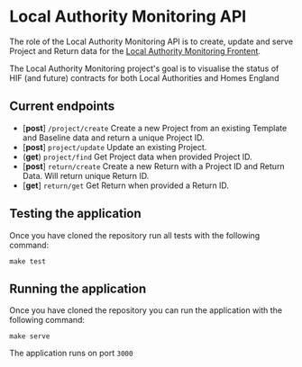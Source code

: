 # Local Authority Monitoring API

The role of the Local Authority Monitoring API is to create, update and serve Project and Return data for the [Local Authority Monitoring Frontent](https://github.com/madetech/hif-frontend).

The Local Authority Monitoring project's goal is to visualise the status of HIF (and future) contracts for both Local Authorities and Homes England


## Current endpoints

- [**post**] `/project/create` Create a new Project from an existing Template and Baseline data and return a unique Project ID.
- [**post**] `project/update` Update an existing Project.
- (**get**) `project/find` Get Project data when provided Project ID.
- [**post**] `return/create` Create a new Return with a Project ID and Return Data. Will return unique Return ID.
- [**get**] `return/get` Get Return when provided a Return ID.

## Testing the application

Once you have cloned the repository run all tests with the following command: 

`make test`

## Running the application

Once you have cloned the repository you can run the application with the following command: 


`make serve`

The application runs on port `3000`



